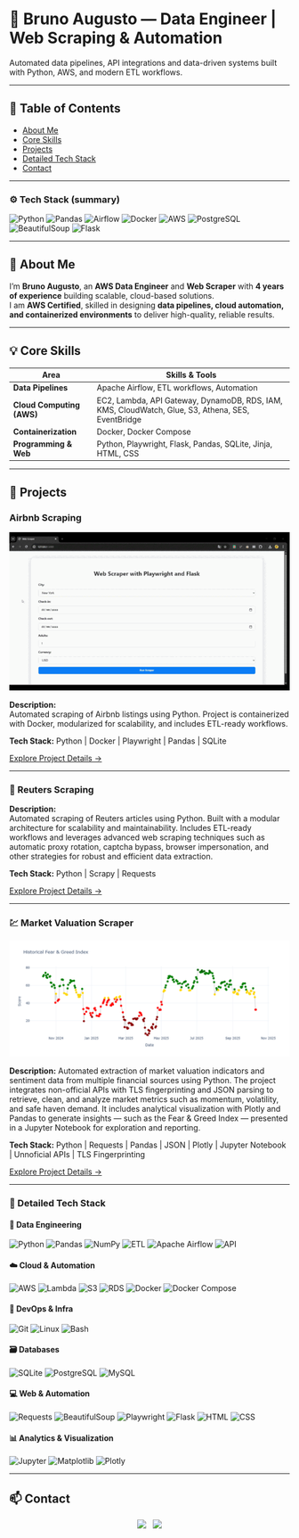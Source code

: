 # 🧠 Bruno Augusto — Data Engineer | Web Scraping & Automation

Automated data pipelines, API integrations and data-driven systems built with Python, AWS, and modern ETL workflows.

---

## 🧭 Table of Contents
- [About Me](#-about-me)
- [Core Skills](#-core-skills)
- [Projects](#-projects)
- [Detailed Tech Stack](#-detailed-tech-stack)
- [Contact](#-contact)

---

### ⚙️ Tech Stack (summary)
![Python](https://img.shields.io/badge/-Python-3776AB?style=flat&logo=python&logoColor=white)
![Pandas](https://img.shields.io/badge/-Pandas-150458?style=flat&logo=pandas)
![Airflow](https://img.shields.io/badge/-Airflow-017CEE?style=flat&logo=apacheairflow&logoColor=white)
![Docker](https://img.shields.io/badge/-Docker-2496ED?style=flat&logo=docker&logoColor=white)
![AWS](https://img.shields.io/badge/-AWS-232F3E?style=flat&logo=amazonaws&logoColor=white)
![PostgreSQL](https://img.shields.io/badge/-PostgreSQL-4169E1?style=flat&logo=postgresql&logoColor=white)
![BeautifulSoup](https://img.shields.io/badge/-BeautifulSoup-4B8BBE?style=flat&logo=python&logoColor=white)
![Flask](https://img.shields.io/badge/-Flask-000000?style=flat&logo=flask&logoColor=white)

---

## 👋 About Me

I’m **Bruno Augusto**, an **AWS Data Engineer** and **Web Scraper** with **4 years of experience** building scalable, cloud-based solutions.  
I am **AWS Certified**, skilled in designing **data pipelines, cloud automation, and containerized environments** to deliver high-quality, reliable results.  

---

## 💡 Core Skills

| Area | Skills & Tools |
|------|----------------|
| **Data Pipelines** | Apache Airflow, ETL workflows, Automation |
| **Cloud Computing (AWS)** | EC2, Lambda, API Gateway, DynamoDB, RDS, IAM, KMS, CloudWatch, Glue, S3, Athena, SES, EventBridge |
| **Containerization** | Docker, Docker Compose |
| **Programming & Web** | Python, Playwright, Flask, Pandas, SQLite, Jinja, HTML, CSS |

---

## 🚀 Projects

### Airbnb Scraping
<div align="center">
  <a href="projects/airbnb_scraper/README.md">
    <img src="gifs/airbnb_demo.gif" alt="Airbnb Scraping Demo" width="600"/>
  </a>
</div>

**Description:**  
Automated scraping of Airbnb listings using Python. Project is containerized with Docker, modularized for scalability, and includes ETL-ready workflows.

**Tech Stack:** Python | Docker | Playwright | Pandas | SQLite  

[Explore Project Details →](projects/airbnb_scraper/README.md)

---

### 💼 Reuters Scraping
**Description:**  
Automated scraping of Reuters articles using Python. Built with a modular architecture for scalability and maintainability. Includes ETL-ready workflows and leverages advanced web scraping techniques such as automatic proxy rotation, captcha bypass, browser impersonation, and other strategies for robust and efficient data extraction.

**Tech Stack:** Python | Scrapy | Requests

[Explore Project Details →](projects/reuters_scraper/README.md)

---

### 💹 Market Valuation Scraper

<div align="center">
  <a href="projects/market_valuation_scraper/README.md">
    <img src="projects/market_valuation_scraper/img/fear_and_greed.jpeg" alt="Fear and Greed index" width="600"/>
  </a>
</div>


**Description:** 
Automated extraction of market valuation indicators and sentiment data from multiple financial sources using Python. The project integrates non-official APIs with TLS fingerprinting and JSON parsing to retrieve, clean, and analyze market metrics such as momentum, volatility, and safe haven demand. It includes analytical visualization with Plotly and Pandas to generate insights — such as the Fear & Greed Index — presented in a Jupyter Notebook for exploration and reporting.

**Tech Stack:** Python | Requests | Pandas | JSON | Plotly | Jupyter Notebook | Unnoficial APIs | TLS Fingerprinting

[Explore Project Details →](projects/market_valuation_scraper/README.md)


---

### 🧩 Detailed Tech Stack

#### 🧠 Data Engineering
![Python](https://img.shields.io/badge/Python-3776AB?style=flat-square&logo=python&logoColor=white)
![Pandas](https://img.shields.io/badge/Pandas-150458?style=flat-square&logo=pandas&logoColor=white)
![NumPy](https://img.shields.io/badge/NumPy-013243?style=flat-square&logo=numpy&logoColor=white)
![ETL](https://img.shields.io/badge/ETL%20Pipelines-orange?style=flat-square)
![Apache Airflow](https://img.shields.io/badge/Airflow-017CEE?style=flat-square&logo=apacheairflow&logoColor=white)
![API](https://img.shields.io/badge/REST%20API-009688?style=flat-square&logo=fastapi&logoColor=white)

#### ☁️ Cloud & Automation
![AWS](https://img.shields.io/badge/AWS-232F3E?style=flat-square&logo=amazonaws&logoColor=white)
![Lambda](https://img.shields.io/badge/Lambda-FF9900?style=flat-square&logo=awslambda&logoColor=white)
![S3](https://img.shields.io/badge/S3-569A31?style=flat-square&logo=amazons3&logoColor=white)
![RDS](https://img.shields.io/badge/RDS-527FFF?style=flat-square&logo=amazonrds&logoColor=white)
![Docker](https://img.shields.io/badge/Docker-2496ED?style=flat-square&logo=docker&logoColor=white)
![Docker Compose](https://img.shields.io/badge/Docker--Compose-2496ED?style=flat-square&logo=docker&logoColor=white)

#### 🧰 DevOps & Infra
![Git](https://img.shields.io/badge/Git-F05032?style=flat-square&logo=git&logoColor=white)
![Linux](https://img.shields.io/badge/Linux-FCC624?style=flat-square&logo=linux&logoColor=black)
![Bash](https://img.shields.io/badge/Bash-4EAA25?style=flat-square&logo=gnubash&logoColor=white)

#### 🗃️ Databases
![SQLite](https://img.shields.io/badge/SQLite-003B57?style=flat-square&logo=sqlite&logoColor=white)
![PostgreSQL](https://img.shields.io/badge/PostgreSQL-4169E1?style=flat-square&logo=postgresql&logoColor=white)
![MySQL](https://img.shields.io/badge/MySQL-4479A1?style=flat-square&logo=mysql&logoColor=white)

#### 💻 Web & Automation
![Requests](https://img.shields.io/badge/Requests-2E8B57?style=flat-square&logo=python&logoColor=white)
![BeautifulSoup](https://img.shields.io/badge/BeautifulSoup-4B8BBE?style=flat-square&logo=python&logoColor=white)
![Playwright](https://img.shields.io/badge/Playwright-2EAD33?style=flat-square&logo=microsoftedge&logoColor=white)
![Flask](https://img.shields.io/badge/Flask-000000?style=flat-square&logo=flask&logoColor=white)
![HTML](https://img.shields.io/badge/HTML-E34F26?style=flat-square&logo=html5&logoColor=white)
![CSS](https://img.shields.io/badge/CSS-1572B6?style=flat-square&logo=css3&logoColor=white)

#### 📊 Analytics & Visualization
![Jupyter](https://img.shields.io/badge/Jupyter-F37626?style=flat-square&logo=jupyter&logoColor=white)
![Matplotlib](https://img.shields.io/badge/Matplotlib-11557c?style=flat-square&logo=plotly&logoColor=white)
![Plotly](https://img.shields.io/badge/Plotly-3F4F75?style=flat-square&logo=plotly&logoColor=white)

---

## 📫 Contact

<div align="center">
  <a href="https://www.linkedin.com/in/brunoaugustosouza/"><img src="https://img.shields.io/badge/LinkedIn-0077B5?style=for-the-badge&logo=linkedin&logoColor=white"/></a>
  &nbsp;
  <a href="mailto:bruno.augusto.souza@outlook.com"><img src="https://img.shields.io/badge/Email-D14836?style=for-the-badge&logo=gmail&logoColor=white"/></a>
</div>